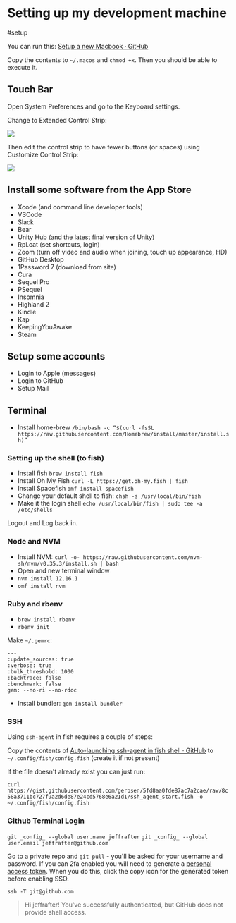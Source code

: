 # Setting up my  development machine
#setup

You can run this: [Setup a new Macbook · GitHub](https://gist.github.com/jeffrafter/71d994acb35529744e62772704e8fa4e)

Copy the contents to `~/.macos` and `chmod +x`. Then you should be able to execute it.

## Touch Bar
Open System Preferences and go to the Keyboard settings.

Change to Extended Control Strip:

![](https://rpl.cat/uploads/OkTVCBr6S8jzGd_jwjJOF3lSFOvLiaqgpGGzBxpEJ3A/public.png)

Then edit the control strip to have fewer buttons (or spaces) using Customize Control Strip:

![](https://rpl.cat/uploads/4m5n263YIHqjtkDw8bu5cBHukenHdxZbTOItIq1K9b4/public.png)

## Install some software from the App Store
* Xcode (and command line developer tools)
* VSCode
* Slack
* Bear
* Unity Hub (and the latest final version of Unity)
* Rpl.cat (set shortcuts,  login)
* Zoom (turn off video and audio when joining, touch up appearance, HD)
* GitHub Desktop
* 1Password 7 (download from site)
* Cura
* Sequel Pro
* PSequel
* Insomnia
* Highland 2
* Kindle
* Kap
* KeepingYouAwake
* Steam

## Setup some accounts
* Login to Apple (messages)
* Login to GitHub
* Setup Mail

## Terminal
* Install home-brew `/bin/bash -c “$(curl -fsSL https://raw.githubusercontent.com/Homebrew/install/master/install.sh)”`

### Setting up the shell (to fish)

* Install fish `brew install fish`
* Install Oh My Fish `curl -L https://get.oh-my.fish | fish`
* Install Spacefish `omf install spacefish`
* Change your default shell to fish: `chsh -s /usr/local/bin/fish`
* Make it the login shell `echo /usr/local/bin/fish | sudo tee -a /etc/shells`

Logout and Log back in.

### Node and NVM

* Install NVM: `curl -o- https://raw.githubusercontent.com/nvm-sh/nvm/v0.35.3/install.sh | bash`
* Open  and new terminal window
* `nvm install 12.16.1`
* `omf install nvm`

### Ruby and rbenv

* `brew install rbenv`
* `rbenv init`

Make `~/.gemrc`:

```
--- 
:update_sources: true
:verbose: true
:bulk_threshold: 1000
:backtrace: false
:benchmark: false
gem: --no-ri --no-rdoc
```

* Install bundler:  `gem install bundler`

### SSH

Using `ssh-agent` in fish requires a couple of steps:

Copy the contents of [Auto-launching ssh-agent in fish shell · GitHub](https://gist.github.com/gerbsen/5fd8aa0fde87ac7a2cae) to  `~/.config/fish/config.fish` (create it if not present)

If the file doesn't already exist you can just run:

`curl https://gist.githubusercontent.com/gerbsen/5fd8aa0fde87ac7a2cae/raw/8c58a3711bc727f9a2d6de87e24cd5768e6a21d1/ssh_agent_start.fish -o ~/.config/fish/config.fish`


### Github Terminal Login

`git _config_ --global user.name jeffrafter`
`git _config_ --global user.email jeffrafter@github.com`

Go to a private repo and `git pull` - you'll be asked for your username and password. If you can 2fa enabled you will need to generate a [personal access token](https://github.com/settings/tokens). When you do this, click the copy icon for the generated token before enabling SSO.

`ssh -T git@github.com`

> Hi jeffrafter! You've successfully authenticated, but GitHub does not provide shell access.

